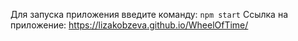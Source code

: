 Для запуска приложения введите команду:  `npm start`
Ссылка на приложение: <https://lizakobzeva.github.io/WheelOfTime/>
